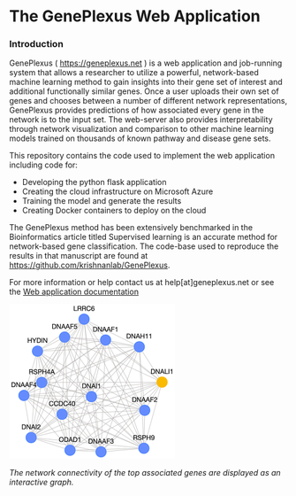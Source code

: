 # The GenePlexus Web Application

### Introduction 

GenePlexus ( https://geneplexus.net ) is a web application and job-running system that allows a researcher to utilize a powerful, network-based machine learning method to gain insights into their gene set of interest and additional functionally similar genes.  Once a user uploads their own set of genes and chooses between a number of different network representations, GenePlexus provides predictions of how associated every gene in the network is to the input set. The web-server also provides interpretability through network visualization and comparison to other machine learning models trained on thousands of known pathway and disease gene sets.

This repository contains the code used to implement the web application including code for:

 - Developing the python flask application
 - Creating the cloud infrastructure on Microsoft Azure
 - Training the model and generate the results
 - Creating Docker containers to deploy on the cloud

The GenePlexus method has been extensively benchmarked in the Bioinformatics article titled Supervised learning is an accurate method for network-based gene classification. The code-base used to reproduce the results in that manuscript are found at https://github.com/krishnanlab/GenePlexus.

For more information or help contact us at help[at]geneplexus.net or see the [Web application documentation](https://geneplexus.net/help)

<img src="app/static/geneplexus_example_screenshot.png" width="300px">


*The network connectivity of the top associated genes are displayed as an interactive graph.* 



